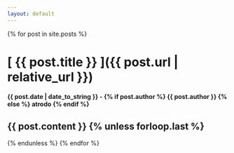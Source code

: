 ```yaml
---
layout: default
---
```


{% for post in site.posts %}
# [ {{ post.title }} ]({{ post.url | relative_url }})
#### {{ post.date | date_to_string }} - {% if post.author %} {{ post.author }} {% else %} atrodo {% endif %}
  {{ post.content }}
  {% unless forloop.last %}
  ---
  {% endunless %}
{% endfor %}
